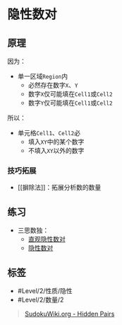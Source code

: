 # 隐性数对

<!-- START doctoc generated TOC please keep comment here to allow auto update -->
<!-- DON'T EDIT THIS SECTION, INSTEAD RE-RUN doctoc TO UPDATE -->

<!-- END doctoc generated TOC please keep comment here to allow auto update -->

## 原理

因为：
- 单一区域`Region`内
	- 必然存在数字`X`、`Y`
	- 数字`X`仅可能填在`Cell1`或`Cell2`
	- 数字`Y`仅可能填在`Cell1`或`Cell2`

所以：
- 单元格`Cell1`、`Cell2`必
	- 填入`XY`中的某个数字
	- 不填入`XY`以外的数字

###  技巧拓展

- [[摒除法]]：拓展分析数的数量

## 练习

- 三思数独：
	- [直观隐性数对](https://www.12634.com/learning/direct-hidden-pair/index)
	- [隐性数对](https://www.12634.com/learning/hidden-pair/index)

## 标签

- #Level/2/性质/隐性
- #Level/2/数量/2

> [SudokuWiki.org - Hidden Pairs](https://www.sudokuwiki.org/Hidden_Candidates#HP)
